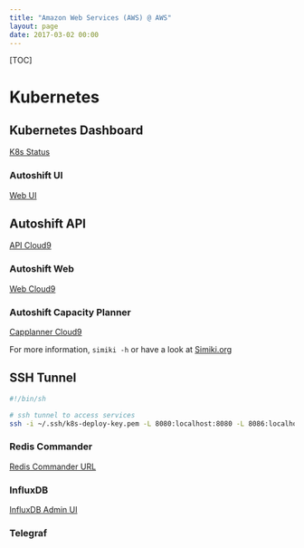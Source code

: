 ```yaml
---
title: "Amazon Web Services (AWS) @ AWS"  
layout: page  
date: 2017-03-02 00:00
---
```


[TOC]

# Kubernetes #


## Kubernetes Dashboard ##
[K8s Status](http://35.164.135.254:30557/#/workload?namespace=_all)

### Autoshift UI ###

[Web UI](http://35.164.135.254:30500/)

## Autoshift API  ##
[API Cloud9](http://35.164.135.254:30030/)

### Autoshift Web ###

[Web Cloud9](http://35.164.135.254:30030/)


### Autoshift Capacity Planner ###

[Capplanner Cloud9](http://35.164.135.254:30032/)



For more information, `simiki -h` or have a look at [Simiki.org](http://simiki.org)

## SSH Tunnel ##


```bash
#!/bin/sh

# ssh tunnel to access services
ssh -i ~/.ssh/k8s-deploy-key.pem -L 8080:localhost:8080 -L 8086:localhost:30086 -L 30081:localhost:30081 -L 6379:localhost:30379 -L 2181:localhost:30281 -L 9092:localhost:30092 ubuntu@35.164.135.254 -q -N

```


### Redis Commander ###
[Redis Commander URL](http://localhost:30081/)

### InfluxDB ###
[InfluxDB Admin UI](http://35.164.135.254:30035/)

### Telegraf ###
